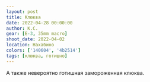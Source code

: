 ```yaml
---
layout: post
title: Клюква
date: 2022-04-28 00:00:00
author: К.С.
gear: [E-3, 35mm macro]
shoot_date: 2022-04-02
location: Нахабино
colors: ['140604', '4b2514']
tags: [клюква, готишно]
---
```

А также невероятно готишная замороженная клюква.
